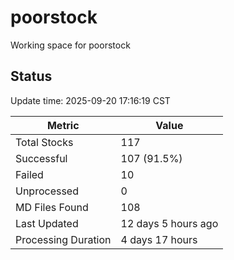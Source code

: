 # poorstock
Working space for poorstock

## Status
Update time: 2025-09-20 17:16:19 CST

| Metric | Value |
|--------|-------|
| Total Stocks | 117 |
| Successful | 107 (91.5%) |
| Failed | 10 |
| Unprocessed | 0 |
| MD Files Found | 108 |
| Last Updated | 12 days 5 hours ago |
| Processing Duration | 4 days 17 hours |

